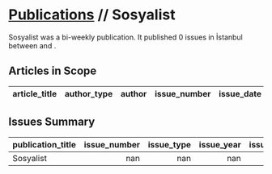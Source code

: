 # [Publications](firstlevel_publications.md) // Sosyalist

Sosyalist was a bi-weekly publication. It published 0 issues in İstanbul between  and .

## Articles in Scope

| article_title   | author_type   | author   | issue_number   | issue_date   | pages   |
|-----------------|---------------|----------|----------------|--------------|---------|

## Issues Summary

| publication_title   |   issue_number |   issue_type |   issue_year |   issue_month |   issue_day |
|:--------------------|---------------:|-------------:|-------------:|--------------:|------------:|
| Sosyalist           |            nan |          nan |          nan |           nan |         nan |